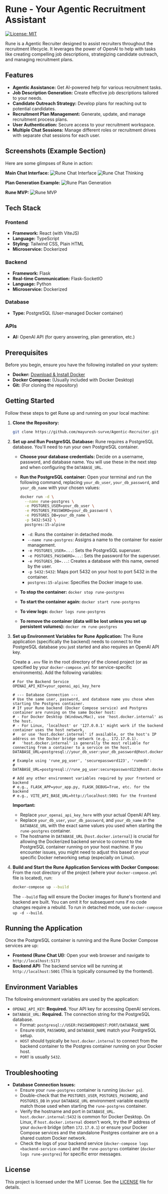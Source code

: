 # Rune - Your Agentic Recruitment Assistant
[![License: MIT](https://img.shields.io/badge/License-MIT-yellow.svg)](https://opensource.org/licenses/MIT)

Rune is a Agentic Recruiter designed to assist recruiters throughout the recruitment lifecycle. It leverages the power of OpenAI to help with tasks like creating compelling job descriptions, strategizing candidate outreach, and managing recruitment plans.

## Features

* **Agentic Assistance:** Get AI-powered help for various recruitment tasks.
* **Job Description Generation:** Create effective job descriptions tailored to your needs.
* **Candidate Outreach Strategy:** Develop plans for reaching out to potential candidates.
* **Recruitment Plan Management:** Generate, update, and manage recruitment process plans.
* **User Authentication:** Secure access to your recruitment workspace.
* **Multiple Chat Sessions:** Manage different roles or recruitment drives with separate chat sessions for each user.

## Screenshots (Example Section)

Here are some glimpses of Rune in action:

**Main Chat Interface:**
![Rune Chat Interface](images/rune-chat-interface.png)
![Rune Chat Thinking](images/rune-generating-response.png)

**Plan Generation Example:**
![Rune Plan Generation](images/rune-plan-generated.png)

**Rune MVP:**
![Rune MVP](images/rune-working-prototype.gif)

## Tech Stack

### Frontend
* **Framework:** React (with ViteJS)
* **Language:** TypeScript
* **Styling:** Tailwind CSS, Plain HTML
* **Microservice:** Dockerized

### Backend
* **Framework:** Flask
* **Real-time Communication:** Flask-SocketIO
* **Language:** Python
* **Microservice:** Dockerized

### Database
* **Type:** PostgreSQL (User-managed Docker container)

### APIs
* **AI:** OpenAI API (for query answering, plan generation, etc.)

## Prerequisites

Before you begin, ensure you have the following installed on your system:

* **Docker:** [Download & Install Docker](https://www.docker.com/get-started)
* **Docker Compose:** (Usually included with Docker Desktop)
* **Git:** (For cloning the repository)

## Getting Started

Follow these steps to get Rune up and running on your local machine:

1.  **Clone the Repository:**
    ```bash
    git clone https://github.com/mayuresh-surve/Agentic-Recruiter.git
    ```

2.  **Set up and Run PostgreSQL Database:**
    Rune requires a PostgreSQL database. You'll need to run your own PostgreSQL container.

    * **Choose your database credentials:** Decide on a username, password, and database name. You will use these in the next step and when configuring the `DATABASE_URL`.
    * **Run the PostgreSQL container:** Open your terminal and run the following command, replacing `your_db_user`, `your_db_password`, and `your_db_name` with your chosen values:

        ```bash
        docker run -d \
          --name rune-postgres \
          -e POSTGRES_USER=your_db_user \
          -e POSTGRES_PASSWORD=your_db_password \
          -e POSTGRES_DB=your_db_name \
          -p 5432:5432 \
          postgres:15-alpine
        ```
        * `-d`: Runs the container in detached mode.
        * `--name rune-postgres`: Assigns a name to the container for easier management.
        * `-e POSTGRES_USER=...`: Sets the PostgreSQL superuser.
        * `-e POSTGRES_PASSWORD=...`: Sets the password for the superuser.
        * `-e POSTGRES_DB=...`: Creates a database with this name, owned by the user.
        * `-p 5432:5432`: Maps port 5432 on your host to port 5432 in the container.
        * `postgres:15-alpine`: Specifies the Docker image to use.

    * **To stop the container:** `docker stop rune-postgres`
    * **To start the container again:** `docker start rune-postgres`
    * **To view logs:** `docker logs rune-postgres`
    * **To remove the container (data will be lost unless you set up persistent volumes):** `docker rm rune-postgres`

3.  **Set up Environment Variables for Rune Application:**
    The Rune application (specifically the backend) needs to connect to the PostgreSQL database you just started and also requires an OpenAI API key.

    Create a `.env` file in the root directory of the cloned project (or as specified by your `docker-compose.yml` for service-specific environments). Add the following variables:

    ```env
    # For the Backend Service
    OPENAI_API_KEY=your_openai_api_key_here

    # --- Database Connection ---
    # Use the same user, password, and database name you chose when starting the Postgres container.
    # If your Rune backend (Docker Compose service) and Postgres container are running on the same Docker host:
    # - For Docker Desktop (Windows/Mac), use 'host.docker.internal' as the host.
    # - For Linux, 'localhost' or '127.0.0.1' might work if the backend container uses the host network,
    #   or use 'host.docker.internal' if available, or the host's IP address on the Docker bridge network (e.g., 172.17.0.1).
    #   'host.docker.internal' is generally the most reliable for connecting from a container to a service on the host.
    DATABASE_URL=postgresql://your_db_user:your_db_password@host.docker.internal:5432/your_db_name

    # Example using 'rune_pg_user', 'securepassword123', 'runedb':
    # DATABASE_URL=postgresql://rune_pg_user:securepassword123@host.docker.internal:5432/runedb

    # Add any other environment variables required by your frontend or backend
    # e.g., FLASK_APP=your_app.py, FLASK_DEBUG=True, etc. for the backend
    # e.g., VITE_API_BASE_URL=http://localhost:5001 for the frontend
    ```
    **Important:**
    * Replace `your_openai_api_key_here` with your actual OpenAI API key.
    * Replace `your_db_user`, `your_db_password`, and `your_db_name` in the `DATABASE_URL` with the exact same values you used when starting the `rune-postgres` container.
    * The hostname in `DATABASE_URL` (`host.docker.internal`) is crucial for allowing the Dockerized backend service to connect to the PostgreSQL container running on your host machine. If you encounter issues, you might need to adjust this based on your specific Docker networking setup (especially on Linux).

4.  **Build and Start the Rune Application Services with Docker Compose:**
    From the root directory of the project (where your `docker-compose.yml` file is located), run:
    ```bash
    docker-compose up --build
    ```
    The `--build` flag will ensure the Docker images for Rune's frontend and backend are built. You can omit it for subsequent runs if no code changes require a rebuild. To run in detached mode, use `docker-compose up -d --build`.

## Running the Application

Once the PostgreSQL container is running and the Rune Docker Compose services are up:

* **Frontend (Rune Chat UI):** Open your web browser and navigate to `http://localhost:5173`
* **Backend API:** The backend service will be running at `http://localhost:5001` (This is typically consumed by the frontend).

## Environment Variables

The following environment variables are used by the application:

* `OPENAI_API_KEY`: **Required.** Your API key for accessing OpenAI services.
* `DATABASE_URL`: **Required.** The connection string for the PostgreSQL database.
    * Format: `postgresql://USER:PASSWORD@HOST:PORT/DATABASE_NAME`
    * Ensure `USER`, `PASSWORD`, and `DATABASE_NAME` match your PostgreSQL setup.
    * `HOST` should typically be `host.docker.internal` to connect from the backend container to the Postgres container running on your Docker host.
    * `PORT` is usually `5432`.

## Troubleshooting

* **Database Connection Issues:**
    * Ensure your `rune-postgres` container is running (`docker ps`).
    * Double-check that the `POSTGRES_USER`, `POSTGRES_PASSWORD`, and `POSTGRES_DB` in your `DATABASE_URL` environment variable exactly match those used when starting the `rune-postgres` container.
    * Verify the hostname and port in `DATABASE_URL`. `host.docker.internal:5432` is common for Docker Desktop. On Linux, if `host.docker.internal` doesn't work, try the IP address of your `docker0` bridge (often `172.17.0.1`) or ensure your Docker Compose services and the standalone Postgres container are on a shared custom Docker network.
    * Check the logs of your backend service (`docker-compose logs <backend-service-name>`) and the `rune-postgres` container (`docker logs rune-postgres`) for specific error messages.


## License
This project is licensed under the MIT License. See the [LICENSE](LICENSE) file for details.
